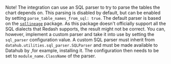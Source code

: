 Note! The integration can use an SQL parser to try to parse the tables the chart depends on. This parsing is disabled by default, 
but can be enabled by setting `parse_table_names_from_sql: true`.  The default parser is based on the [`sqllineage`](https://pypi.org/project/sqllineage/) package.
As this package doesn't officially support all the SQL dialects that Redash supports, the result might not be correct. You can, however, implement a
custom parser and take it into use by setting the `sql_parser` configuration value. A custom SQL parser must inherit from `datahub.utilities.sql_parser.SQLParser`
and must be made available to Datahub by ,for example, installing it. The configuration then needs to be set to `module_name.ClassName` of the parser.
